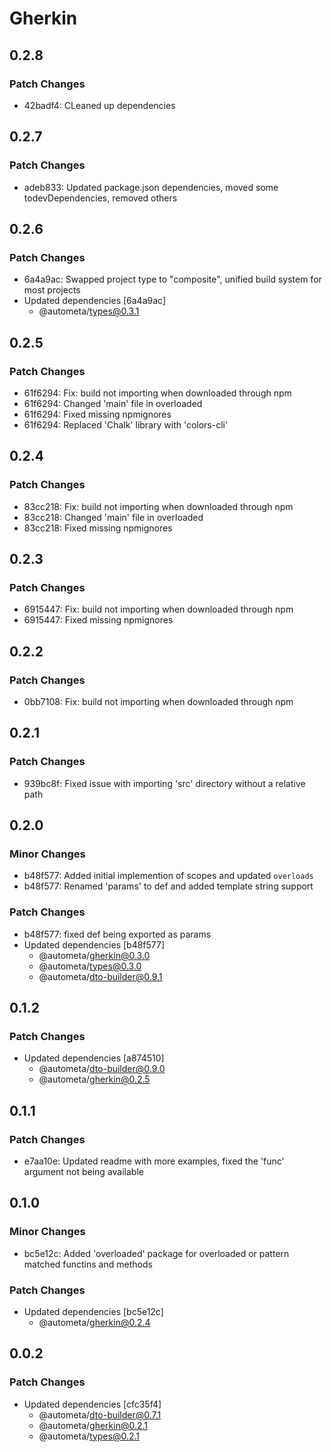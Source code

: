 # Gherkin

## 0.2.8

### Patch Changes

- 42badf4: CLeaned up dependencies

## 0.2.7

### Patch Changes

- adeb833: Updated package.json dependencies, moved some todevDependencies, removed others

## 0.2.6

### Patch Changes

- 6a4a9ac: Swapped project type to "composite", unified build system for most projects
- Updated dependencies [6a4a9ac]
  - @autometa/types@0.3.1

## 0.2.5

### Patch Changes

- 61f6294: Fix: build not importing when downloaded through npm
- 61f6294: Changed 'main' file in overloaded
- 61f6294: Fixed missing npmignores
- 61f6294: Replaced 'Chalk' library with 'colors-cli'

## 0.2.4

### Patch Changes

- 83cc218: Fix: build not importing when downloaded through npm
- 83cc218: Changed 'main' file in overloaded
- 83cc218: Fixed missing npmignores

## 0.2.3

### Patch Changes

- 6915447: Fix: build not importing when downloaded through npm
- 6915447: Fixed missing npmignores

## 0.2.2

### Patch Changes

- 0bb7108: Fix: build not importing when downloaded through npm

## 0.2.1

### Patch Changes

- 939bc8f: Fixed issue with importing 'src' directory without a relative path

## 0.2.0

### Minor Changes

- b48f577: Added initial implemention of scopes and updated `overloads`
- b48f577: Renamed 'params' to def and added template string support

### Patch Changes

- b48f577: fixed def being exported as params
- Updated dependencies [b48f577]
  - @autometa/gherkin@0.3.0
  - @autometa/types@0.3.0
  - @autometa/dto-builder@0.9.1

## 0.1.2

### Patch Changes

- Updated dependencies [a874510]
  - @autometa/dto-builder@0.9.0
  - @autometa/gherkin@0.2.5

## 0.1.1

### Patch Changes

- e7aa10e: Updated readme with more examples, fixed the 'func' argument not being available

## 0.1.0

### Minor Changes

- bc5e12c: Added 'overloaded' package for overloaded or pattern matched functins and methods

### Patch Changes

- Updated dependencies [bc5e12c]
  - @autometa/gherkin@0.2.4

## 0.0.2

### Patch Changes

- Updated dependencies [cfc35f4]
  - @autometa/dto-builder@0.7.1
  - @autometa/gherkin@0.2.1
  - @autometa/types@0.2.1

